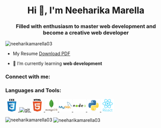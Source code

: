 <!-- [![MasterHead](https://1.bp.blogspot.com/-7A4WynwLsM...)] -->
<h1 align="center">Hi 👋, I'm Neeharika Marella</h1>
<h3 align="center">Filled with enthusiasm to master web development and become a creative web developer</h3>
<!-- <img align="right" alt="Coding" width="400" src="https://cdn.dribbble.com/users/1162077/screenshots/3848914/programmer.gif"/> -->
<p align="left"> <img src="https://komarev.com/ghpvc/?username=neeharikamarella03&label=Profile%20views&color=0e75b6&style=flat" alt="neeharikamarella03" /> </p>

- My Resume [Download PDF](https://rawcdn.githack.com/NeeharikaMarella03/NeeharikaMarella03/158c4b9bba4ec103d3f5f2ca7f0c83a87090070b/doc/pdf_download.html)

- 🌱 I’m currently learning **web development**

<h3 align="left">Connect with me:</h3>
<p align="left">
</p>

<h3 align="left">Languages and Tools:</h3>
<p align="left"> <a href="https://www.w3schools.com/css/" target="_blank" rel="noreferrer"> <img src="https://raw.githubusercontent.com/devicons/devicon/master/icons/css3/css3-original-wordmark.svg" alt="css3" width="40" height="40"/> </a> <a href="https://git-scm.com/" target="_blank" rel="noreferrer"> <img src="https://www.vectorlogo.zone/logos/git-scm/git-scm-icon.svg" alt="git" width="40" height="40"/> </a> <a href="https://www.w3.org/html/" target="_blank" rel="noreferrer"> <img src="https://raw.githubusercontent.com/devicons/devicon/master/icons/html5/html5-original-wordmark.svg" alt="html5" width="40" height="40"/> </a> <a href="https://www.mongodb.com/" target="_blank" rel="noreferrer"> <img src="https://raw.githubusercontent.com/devicons/devicon/master/icons/mongodb/mongodb-original-wordmark.svg" alt="mongodb" width="40" height="40"/> </a> <a href="https://www.mysql.com/" target="_blank" rel="noreferrer"> <img src="https://raw.githubusercontent.com/devicons/devicon/master/icons/mysql/mysql-original-wordmark.svg" alt="mysql" width="40" height="40"/> </a> <a href="https://nodejs.org" target="_blank" rel="noreferrer"> <img src="https://raw.githubusercontent.com/devicons/devicon/master/icons/nodejs/nodejs-original-wordmark.svg" alt="nodejs" width="40" height="40"/> </a> <a href="https://www.python.org" target="_blank" rel="noreferrer"> <img src="https://raw.githubusercontent.com/devicons/devicon/master/icons/python/python-original.svg" alt="python" width="40" height="40"/> </a> <a href="https://reactjs.org/" target="_blank" rel="noreferrer"> <img src="https://raw.githubusercontent.com/devicons/devicon/master/icons/react/react-original-wordmark.svg" alt="react" width="40" height="40"/> </a> </p>

<p><img align="left" src="https://github-readme-stats.vercel.app/api/top-langs?username=neeharikamarella03&show_icons=true&locale=en&layout=compact" alt="neeharikamarella03" /></p>

<p>&nbsp;<img align="center" src="https://github-readme-stats.vercel.app/api?username=neeharikamarella03&show_icons=true&locale=en" alt="neeharikamarella03" /></p>
